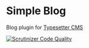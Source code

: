 # Simple Blog
Blog plugin for [Typesetter CMS](https://github.com/Typesetter/Typesetter)

[![Scrutinizer Code Quality](https://scrutinizer-ci.com/g/Typesetter/Simple-Blog/badges/quality-score.png?b=master)](https://scrutinizer-ci.com/g/Typesetter/Simple-Blog/?branch=master)
